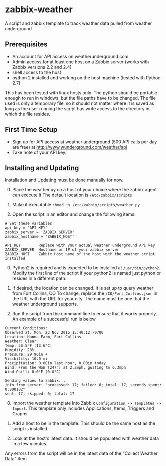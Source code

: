 zabbix-weather
==============


A script and zabbix template to track weather data pulled from weather underground


Prerequisites
-------------

* An account for API access on weatherunderground.com
* Admin access for at least one host on a Zabbix server (works with Zabbix versions 2.2 and 2.4)
* shell access to the host
* python 2 installed and working on the host machine (tested with Python 2.7)

This has been tested with linux hosts only. The python should be portable enough to run in windows, but the file     paths have to be changed.  The file used is only a temporary file, so it should not matter where it is saved as long  as the user running the script has write access to the directory in which the file resides.


First Time Setup
----------------

* Sign up for API access at weather underground (500 API calls per day are free) at http://www.wunderground.com/weather/api
* Take note of your API key.


Installing and Updating
-----------------------

Installation and Updating must be done manually for now.

0. Place the weather.py on a host of your choice where the zabbix agent can execute it
The default location is `/etc/zabbix/scripts`

0. Make it executable `chmod +x /etc/zabbix/scripts/weather.py`

0. Open the script in an editor and change the following items:

```
# Set these variables
api_key = 'API_KEY'
zabbix_server = 'ZABBIX_SERVER'
zabbix_hostname = 'ZABBIX_HOST'

API_KEY        Replace with your actual weather underground API key
ZABBIX_SERVER  Hostname or IP of your zabbix server
ZABBIX_HOST    Zabbix Host name of the host with the weather script installed
```

0. Python2 is required and is expected to be installed at `/usr/bin/python2`. Modify the first line of the script if  your python2 is named just python or resides in a different path.

0. If desired, the location can be changed. It is set up to query weather from Fort Collins, CO
To change, replace the `/CO/Fort_Collins.json` in the URL with the URL for your city.
The name must be one that the weather underground supports.

0. Run the script from the command line to ensure that it works properly.  An example of a successful run is below
```
Current Conditions:
Observed at: Mon, 23 Nov 2015 15:40:12 -0700
Location: Hanna Farm, Fort Collins
Weather: Clear
Temp: 56.5°F (13.6°C)
Humidity: 28%
Pressure: 29.96in +
Visibility: 10.0 mi
Precipitation: 0.00in last hour, 0.00in today
Wind: From the WSW (247°) at 2.2mph, gusting to 6.3mph
Wind Chill: 0.0°F (0.0°C)

Sending values to zabbix...
info from server: "processed: 17; failed: 0; total: 17; seconds spent: 0.000182"
sent: 17; skipped: 0; total: 17
```

0. Import the weather template into Zabbix `Configuration -> Templates -> Import`. This template only includes Applications, Items, Triggers and Graphs

0. Add a host to be in the template.  This should be the same host as the script is installed.

0. Look at the host's latest data.  It should be populated with weather data in a few minutes.

Any errors from the script will be in the latest data of the "Collect Weather Data" item.


